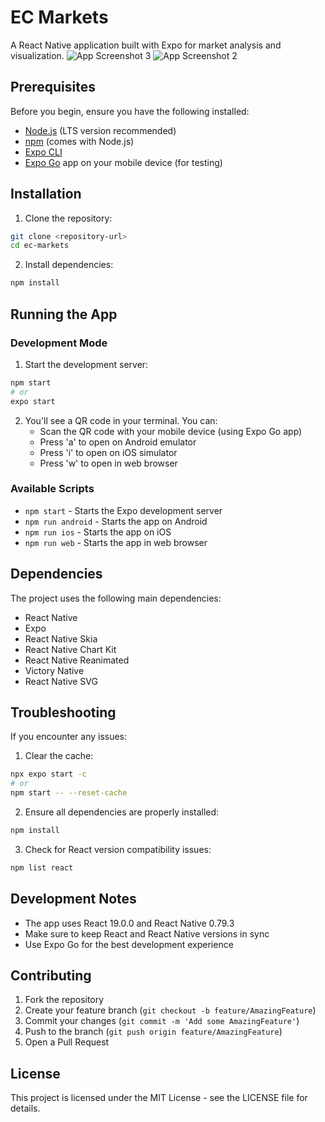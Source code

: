 # EC Markets

A React Native application built with Expo for market analysis and visualization.
![App Screenshot 3](./assets/third.png)
![App Screenshot 2](./assets/second.png)


## Prerequisites

Before you begin, ensure you have the following installed:
- [Node.js](https://nodejs.org/) (LTS version recommended)
- [npm](https://www.npmjs.com/) (comes with Node.js)
- [Expo CLI](https://docs.expo.dev/get-started/installation/)
- [Expo Go](https://expo.dev/client) app on your mobile device (for testing)

## Installation

1. Clone the repository:
```bash
git clone <repository-url>
cd ec-markets
```

2. Install dependencies:
```bash
npm install
```

## Running the App

### Development Mode

1. Start the development server:
```bash
npm start
# or
expo start
```

2. You'll see a QR code in your terminal. You can:
   - Scan the QR code with your mobile device (using Expo Go app)
   - Press 'a' to open on Android emulator
   - Press 'i' to open on iOS simulator
   - Press 'w' to open in web browser

### Available Scripts

- `npm start` - Starts the Expo development server
- `npm run android` - Starts the app on Android
- `npm run ios` - Starts the app on iOS
- `npm run web` - Starts the app in web browser

## Dependencies

The project uses the following main dependencies:
- React Native
- Expo
- React Native Skia
- React Native Chart Kit
- React Native Reanimated
- Victory Native
- React Native SVG

## Troubleshooting

If you encounter any issues:

1. Clear the cache:
```bash
npx expo start -c
# or
npm start -- --reset-cache
```

2. Ensure all dependencies are properly installed:
```bash
npm install
```

3. Check for React version compatibility issues:
```bash
npm list react
```

## Development Notes

- The app uses React 19.0.0 and React Native 0.79.3
- Make sure to keep React and React Native versions in sync
- Use Expo Go for the best development experience

## Contributing

1. Fork the repository
2. Create your feature branch (`git checkout -b feature/AmazingFeature`)
3. Commit your changes (`git commit -m 'Add some AmazingFeature'`)
4. Push to the branch (`git push origin feature/AmazingFeature`)
5. Open a Pull Request

## License

This project is licensed under the MIT License - see the LICENSE file for details. 